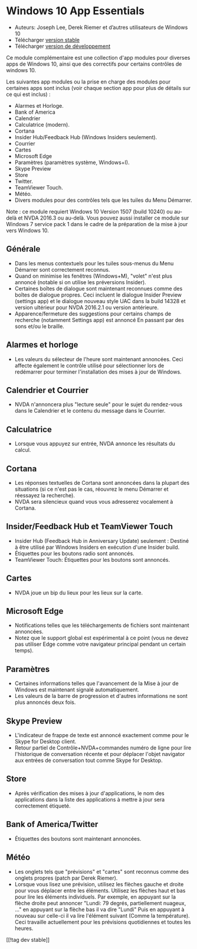 # Windows 10 App Essentials #

* Auteurs: Joseph Lee, Derek Riemer et d’autres utilisateurs de Windows 10
* Télécharger [version stable][1]
* Télécharger [version de développement][2]

Ce module complémentaire est une collection d'app modules pour diverses apps
de Windows 10, ainsi que des correctifs pour certains contrôles de windows
10.

Les suivantes app modules ou la prise en charge des modules pour certaines
apps sont inclus (voir chaque section app pour plus de détails sur ce qui
est inclus) :

* Alarmes et Horloge.
* Bank of America
* Calendrier
* Calculatrice (modern).
* Cortana
* Insider Hub/Feedback Hub  (Windows Insiders seulement).
* Courrier
* Cartes
* Microsoft Edge
* Paramètres (paramètres système, Windows+I).
* Skype Preview
* Store
* Twitter.
* TeamViewer Touch.
* Météo.
* Divers modules pour des contrôles tels que les tuiles du Menu Démarrer.

Note : ce module requiert Windows 10 Version 1507 (build 10240) ou au-delà
et NVDA 2016.3 ou au-delà. Vous pouvez aussi installer ce module sur Windows
7 service pack 1 dans le cadre de la préparation de la mise à jour vers
Windows 10.

## Générale

* Dans les menus contextuels pour les tuiles sous-menus du Menu Démarrer
  sont correctement reconnus.
* Quand on minimise les fenêtres (Windows+M), "volet" n'est plus annoncé
  (notable si on utilise les préversions Insider).
* Certaines boîtes de dialogue sont maintenant reconnues comme des boîtes de
  dialogue propres. Ceci incluent le dialogue Insider Preview (settings app)
  et le dialogue nouveau style UAC dans la build 14328 et version ultérieur
  pour NVDA 2016.2.1 ou version antérieure.
* Apparence/fermeture des suggestions pour certains champs de recherche
  (notamment Settings app) est annoncé En passant par des sons et/ou le
  braille.

## Alarmes et horloge

* Les valeurs du sélecteur de l'heure sont maintenant annoncées. Ceci
  affecte également le contrôle utilisé pour sélectionner lors de redémarrer
  pour terminer l'installation des mises à jour de Windows.

## Calendrier et Courrier

* NVDA n'annoncera plus "lecture seule" pour le sujet du rendez-vous dans le
  Calendrier et le contenu du message dans le Courrier.

## Calculatrice

* Lorsque vous appuyez sur entrée, NVDA annonce les résultats du calcul.

## Cortana

* Les réponses textuelles de Cortana sont annoncées dans la plupart des
  situations (si ce n'est pas le cas, réouvrez le menu Démarrer et réessayez
  la recherche).
* NVDA sera silencieux quand vous vous adresserez vocalement à Cortana.

## Insider/Feedback Hub et TeamViewer Touch

* Insider Hub (Feedback Hub in Anniversary Update) seulement : Destiné à
  être utilisé par Windows Insiders en exécution d'une Insider build.
* Étiquettes pour les boutons radio sont annoncés.
* TeamViewer Touch: Étiquettes pour les boutons sont annoncés.

## Cartes

* NVDA joue un bip du lieux pour les lieux sur la carte.

## Microsoft Edge

* Notifications telles que les téléchargements de fichiers sont maintenant
  annoncées.
* Notez que le support global est expérimental à ce point (vous ne devez pas
  utiliser Edge comme votre navigateur principal pendant un certain temps).

## Paramètres

* Certaines informations telles que l'avancement de la Mise à jour de
  Windows est maintenant signalé automatiquement.
* Les valeurs de la barre de progression et d'autres informations ne sont
  plus annoncés deux fois.

## Skype Preview

* L'indicateur de frappe de texte est annoncé exactement comme pour le Skype
  for Desktop client.
* Retour partiel de Contrôle+NVDA+commandes numéro de ligne pour lire
  l'historique de conversation récente et pour déplacer l'objet navigator
  aux entrées de conversation tout comme Skype for Desktop.

## Store

* Après vérification des mises à jour d'applications, le nom des
  applications dans la liste des applications à mettre à jour sera
  correctement étiqueté.

## Bank of America/Twitter

* Étiquettes des boutons sont maintenant annoncées.

## Météo

* Les onglets tels que "prévisions" et "cartes" sont reconnus comme des
  onglets propres (patch par Derek Riemer).
* Lorsque vous lisez une prévision, utilisez les flèches gauche et droite
  pour vous déplacer entre les éléments. Utilisez les flèches haut et bas
  pour lire les éléments individuels. Par exemple, en appuyant sur la flèche
  droite peut annoncer "Lundi: 79 degrés, partiellement nuageux, ..." en
  appuyant sur la flèche bas il va dire "Lundi" Puis en appuyant à nouveau
  sur celle-ci il va lire l'élément suivant (Comme la température). Ceci
  travaille actuellement pour les prévisions quotidiennes et toutes les
  heures.

[[!tag dev stable]]

[1]: http://addons.nvda-project.org/files/get.php?file=w10

[2]: http://addons.nvda-project.org/files/get.php?file=w10-dev
